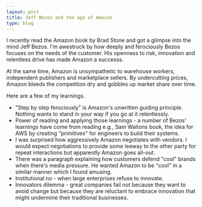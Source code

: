 ```yaml
---
layout: post
title: Jeff Bezos and the age of Amazon
type: blog
---
```


I recently read the Amazon book by Brad Stone and got a glimpse into the mind Jeff Bezos. I'm awestruck by how deeply and ferociously Bezos focuses on the needs of the customer. His openness to risk, innovation and relentless drive has made Amazon a successs.

At the same time, Amazon is unsympathetic to warehouse workers, independent publishers and marketplace sellers. By undercutting prices, Amazon bleeds the competition dry and gobbles up market share over time.

Here are a few of my learnings.

* "Step by step ferociously" is Amazon's unwritten guiding principle. Nothing wants to stand in your way if you go at it relentlessly.
* Power of reading and applying those learnings - a number of Bezos' learnings have come from reading e.g., Sam Waltons book, the idea for AWS by creating "primitives" for engineers to build their systems.
* I was surprised how aggressively Amazon negotiates with vendors. I would expect negotiations to provide some leeway to the other party for repeat interactions but apparently Amazon goes all-out.
* There was a paragraph explaining how customers defend "cool" brands when there's media pressure. He wanted Amazon to be "cool" in a similar manner which I found amusing.
* Institutional no - when large enterprises refuse to innovate.
* Innovators dilemma - great companies fail not because they want to avoid change but because they are reluctant to embrace innovation that might undermine their traditional businesses.
